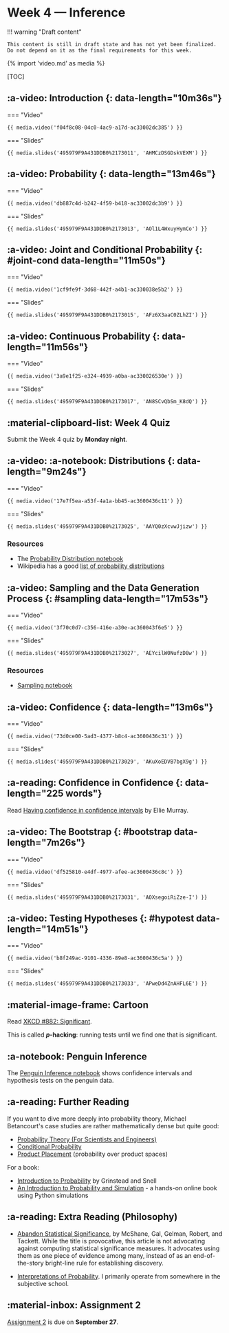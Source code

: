 # Week 4 — Inference

!!! warning "Draft content"

    This content is still in draft state and has not yet been finalized.
    Do not depend on it as the final requirements for this week.

{% import 'video.md' as media %}

[TOC]

## :a-video: Introduction {: data-length="10m36s"}

=== "Video"

    {{ media.video('f04f8c08-04c0-4ac9-a17d-ac33002dc385') }}

=== "Slides"

    {{ media.slides('495979F9A431DDB0%2173011', 'AHMCzDSGDskVEXM') }}


## :a-video: Probability {: data-length="13m46s"}

=== "Video"

    {{ media.video('db887c4d-b242-4f59-b418-ac33002dc3b9') }}

=== "Slides"

    {{ media.slides('495979F9A431DDB0%2173013', 'AOl1L4WxuyHymCo') }}


## :a-video: Joint and Conditional Probability {: #joint-cond data-length="11m50s"}

=== "Video"

    {{ media.video('1cf9fe9f-3d68-442f-a4b1-ac330038e5b2') }}

=== "Slides"

    {{ media.slides('495979F9A431DDB0%2173015', 'AFz6X3aaC0ZLhZI') }}


## :a-video: Continuous Probability {: data-length="11m56s"}

=== "Video"

    {{ media.video('3a9e1f25-e324-4939-a0ba-ac330026530e') }}

=== "Slides"

    {{ media.slides('495979F9A431DDB0%2173017', 'AN8SCvQbSm_K8dQ') }}

## :material-clipboard-list: Week 4 Quiz

Submit the Week 4 quiz by **Monday night**.

## :a-video: :a-notebook: Distributions {: data-length="9m24s"}

=== "Video"

    {{ media.video('17e7f5ea-a53f-4a1a-bb45-ac3600436c11') }}

=== "Slides"

    {{ media.slides('495979F9A431DDB0%2173025', 'AAYQ0zXcvwJjizw') }}

### Resources

- The [Probability Distribution notebook](Distributions.ipynb)
- Wikipedia has a good [list of probability distributions](https://en.wikipedia.org/wiki/List_of_probability_distributions)

## :a-video: Sampling and the Data Generation Process {: #sampling data-length="17m53s"}

=== "Video"

    {{ media.video('3f70c0d7-c356-416e-a30e-ac360043f6e5') }}

=== "Slides"

    {{ media.slides('495979F9A431DDB0%2173027', 'AEYcilW0NufzD8w') }}


### Resources

- [Sampling notebook](SamplingDists.ipynb)


## :a-video: Confidence {: data-length="13m6s"}

=== "Video"

    {{ media.video('73d0ce00-5ad3-4377-b8c4-ac3600436c31') }}

=== "Slides"

    {{ media.slides('495979F9A431DDB0%2173029', 'AKuXoEDVB7bgX9g') }}


## :a-reading: Confidence in Confidence {: data-length="225 words"}

Read [Having confidence in confidence intervals](https://medium.com/@EpiEllie/having-confidence-in-confidence-intervals-8f881712d837) by Ellie Murray.

## :a-video: The Bootstrap {: #bootstrap data-length="7m26s"}

=== "Video"

    {{ media.video('df525810-e4df-4977-afee-ac3600436c8c') }}

=== "Slides"

    {{ media.slides('495979F9A431DDB0%2173031', 'AOXsegoiRiZze-I') }}

## :a-video: Testing Hypotheses {: #hypotest data-length="14m51s"}

=== "Video"

    {{ media.video('b8f249ac-9101-4336-89e8-ac3600436c5a') }}

=== "Slides"

    {{ media.slides('495979F9A431DDB0%2173033', 'APweDd4ZnAHFL6E') }}

## :material-image-frame: Cartoon

Read [XKCD #882: Significant](https://xkcd.com/882/).

This is called **_p_-hacking**: running tests until we find one that is significant.

## :a-notebook: Penguin Inference

The [Penguin Inference notebook](../../resources/tutorials/PenguinSamples.ipynb) shows confidence intervals and hypothesis tests on the penguin data.

## :a-reading: Further Reading

If you want to dive more deeply into probability theory, Michael Betancourt's case studies are rather mathematically dense but quite good:

- [Probability Theory (For Scientists and Engineers)](https://betanalpha.github.io/assets/case_studies/probability_theory.html)
- [Conditional Probability](https://betanalpha.github.io/assets/case_studies/conditional_probability_theory.html)
- [Product Placement](https://betanalpha.github.io/assets/case_studies/probability_on_product_spaces.html) (probability over product spaces)

For a book:

- [Introduction to Probability](https://www.dartmouth.edu/~chance/teaching_aids/books_articles/probability_book/amsbook.mac.pdf) by Grinstead and Snell
- [An Introduction to Probability and Simulation](https://bookdown.org/kevin_davisross/probbook/) - a hands-on online book using Python simulations

## :a-reading: Extra Reading (Philosophy)

-   [Abandon Statistical Significance](http://www.stat.columbia.edu/~gelman/research/unpublished/abandon.pdf), by McShane, Gal, Gelman, Robert, and Tackett.
    While the title is provocative, this article is not advocating against computing statistical significance measures.
    It advocates using them as one piece of evidence among many, instead of as an end-of-the-story bright-line rule for establishing discovery.

-   [Interpretations of Probability](https://plato.stanford.edu/entries/probability-interpret/).
    I primarily operate from somewhere in the subjective school.

## :material-inbox: Assignment 2

[Assignment 2](../../assignments/A2/index.md) is due on **September 27**.
